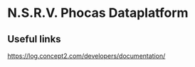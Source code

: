 # N.S.R.V. Phocas Dataplatform

## Useful links
https://log.concept2.com/developers/documentation/

